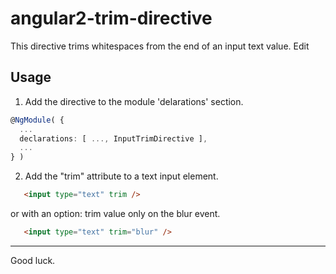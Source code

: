 # angular2-trim-directive
This directive trims whitespaces from the end of an input text value. Edit


## Usage 

1. Add the directive to the module 'delarations' section.

  ```typescript
  @NgModule( {
    ...
    declarations: [ ..., InputTrimDirective ],
    ...
  } )
  ```

2. Add the "trim" attribute to a text input element.
  ```html
     <input type="text" trim />
  ```

  or with an option: trim value only on the blur event.

  ```html
     <input type="text" trim="blur" />
  ```


---
Good luck.
